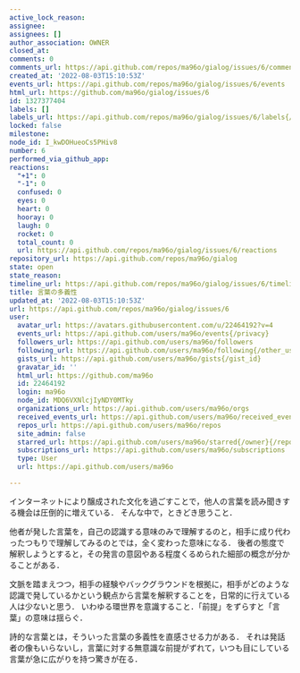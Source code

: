 ```yaml
---
active_lock_reason: 
assignee: 
assignees: []
author_association: OWNER
closed_at: 
comments: 0
comments_url: https://api.github.com/repos/ma96o/gialog/issues/6/comments
created_at: '2022-08-03T15:10:53Z'
events_url: https://api.github.com/repos/ma96o/gialog/issues/6/events
html_url: https://github.com/ma96o/gialog/issues/6
id: 1327377404
labels: []
labels_url: https://api.github.com/repos/ma96o/gialog/issues/6/labels{/name}
locked: false
milestone: 
node_id: I_kwDOHueoCs5PHiv8
number: 6
performed_via_github_app: 
reactions:
  "+1": 0
  "-1": 0
  confused: 0
  eyes: 0
  heart: 0
  hooray: 0
  laugh: 0
  rocket: 0
  total_count: 0
  url: https://api.github.com/repos/ma96o/gialog/issues/6/reactions
repository_url: https://api.github.com/repos/ma96o/gialog
state: open
state_reason: 
timeline_url: https://api.github.com/repos/ma96o/gialog/issues/6/timeline
title: 言葉の多義性
updated_at: '2022-08-03T15:10:53Z'
url: https://api.github.com/repos/ma96o/gialog/issues/6
user:
  avatar_url: https://avatars.githubusercontent.com/u/22464192?v=4
  events_url: https://api.github.com/users/ma96o/events{/privacy}
  followers_url: https://api.github.com/users/ma96o/followers
  following_url: https://api.github.com/users/ma96o/following{/other_user}
  gists_url: https://api.github.com/users/ma96o/gists{/gist_id}
  gravatar_id: ''
  html_url: https://github.com/ma96o
  id: 22464192
  login: ma96o
  node_id: MDQ6VXNlcjIyNDY0MTky
  organizations_url: https://api.github.com/users/ma96o/orgs
  received_events_url: https://api.github.com/users/ma96o/received_events
  repos_url: https://api.github.com/users/ma96o/repos
  site_admin: false
  starred_url: https://api.github.com/users/ma96o/starred{/owner}{/repo}
  subscriptions_url: https://api.github.com/users/ma96o/subscriptions
  type: User
  url: https://api.github.com/users/ma96o

---
```

インターネットにより醸成された文化を過ごすことで，他人の言葉を読み聞きする機会は圧倒的に増えている．
そんな中で，ときどき思うこと．

他者が発した言葉を，自己の認識する意味のみで理解するのと，相手に成り代わったつもりで理解してみるのとでは，全く変わった意味になる．
後者の態度で解釈しようとすると，その発言の意図やある程度くるめられた細部の概念が分かることがある．

文脈を踏まえつつ，相手の経験やバックグラウンドを根拠に，相手がどのような認識で発しているかという観点から言葉を解釈することを，日常的に行えている人は少ないと思う．
いわゆる環世界を意識すること．「前提」をずらすと「言葉」の意味は揺らぐ．

詩的な言葉とは，そういった言葉の多義性を直感させる力がある．
それは発話者の像もいらないし，言葉に対する無意識な前提がずれて，いつも目にしている言葉が急に広がりを持つ驚きが在る．
